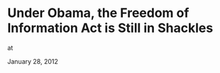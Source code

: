 # Under Obama, the Freedom of Information Act is Still in Shackles





at

January 28, 2012















